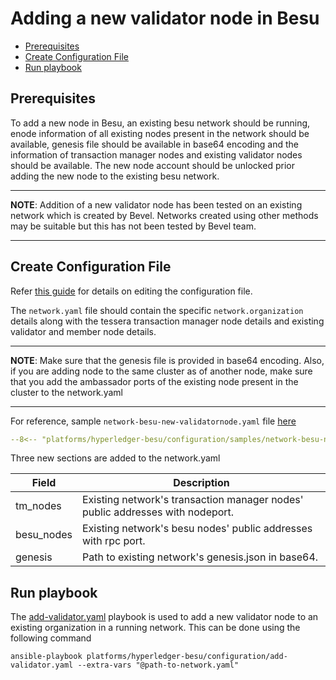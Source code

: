 [//]: # (##############################################################################################)
[//]: # (Copyright Accenture. All Rights Reserved.)
[//]: # (SPDX-License-Identifier: Apache-2.0)
[//]: # (##############################################################################################)

<a name = "adding-new-validator-node-to-existing-org-in-besu"></a>
# Adding a new validator node in Besu

  - [Prerequisites](#prerequisites)
  - [Create Configuration File](#create-configuration-file)
  - [Run playbook](#run-playbook)

<a name = "prerequisites"></a>
## Prerequisites
To add a new node in Besu, an existing besu network should be running, enode information of all existing nodes present in the network should be available, genesis file should be available in base64 encoding and the information of transaction manager nodes and existing validator nodes should be available. The new node account should be unlocked prior adding the new node to the existing besu network. 

---
**NOTE**: Addition of a new validator node has been tested on an existing network which is created by Bevel. Networks created using other methods may be suitable but this has not been tested by Bevel team.

---

<a name = "create_config_file"></a>
## Create Configuration File

Refer [this guide](../networkyaml-besu.md) for details on editing the configuration file.

The `network.yaml` file should contain the specific `network.organization` details along with the tessera transaction manager node details and existing validator and member node details.

---
**NOTE**: Make sure that the genesis file is provided in base64 encoding. Also, if you are adding node to the same cluster as of another node, make sure that you add the ambassador ports of the existing node present in the cluster to the network.yaml

---
For reference, sample `network-besu-new-validatornode.yaml` file [here](https://github.com/hyperledger/bevel/blob/main/platforms/hyperledger-besu/configuration/samples/network-besu-new-validatornode.yaml)

```yaml
--8<-- "platforms/hyperledger-besu/configuration/samples/network-besu-new-validatornode.yaml:1:201"
```

Three new sections are added to the network.yaml   

| Field       | Description                                              |
|-------------|----------------------------------------------------------|
| tm_nodes | Existing network's transaction manager nodes' public addresses with nodeport.|
| besu_nodes | Existing network's besu nodes' public addresses with rpc port.|
| genesis | Path to existing network's genesis.json in base64.|


<a name = "run_network"></a>
## Run playbook

The [add-validator.yaml](https://github.com/hyperledger/bevel/tree/main/platforms/hyperledger-besu/configuration/add-validator.yaml) playbook is used to add a new validator node to an existing organization in a running network. This can be done using the following command

```
ansible-playbook platforms/hyperledger-besu/configuration/add-validator.yaml --extra-vars "@path-to-network.yaml"
```

